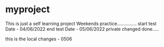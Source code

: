 # myproject
This is just a self learning project
Weekends practice...............
start test
Date - 04/06/2022
end test
Date - 05/06/2022
 private changed done.....

this is the local changes - 0506